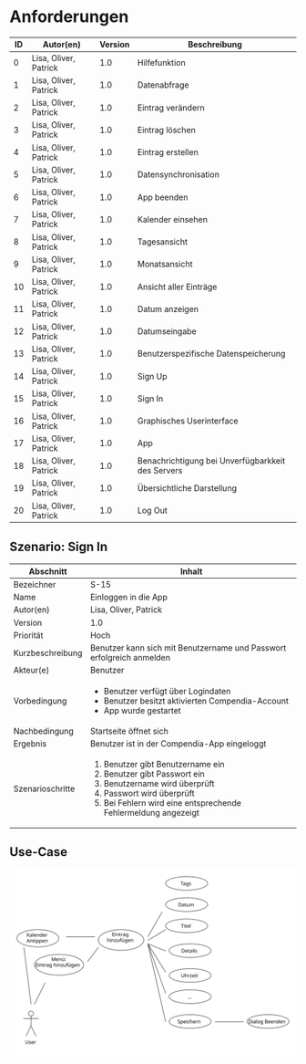 # Anforderungen

| ID  | Autor(en)             | Version | Beschreibung                                      |
| --- | --------------------- | ------- | ------------------------------------------------- |
| 0   | Lisa, Oliver, Patrick | 1.0     | Hilfefunktion                                     |
| 1   | Lisa, Oliver, Patrick | 1.0     | Datenabfrage                                      |
| 2   | Lisa, Oliver, Patrick | 1.0     | Eintrag verändern                                 |
| 3   | Lisa, Oliver, Patrick | 1.0     | Eintrag löschen                                   |
| 4   | Lisa, Oliver, Patrick | 1.0     | Eintrag erstellen                                 |
| 5   | Lisa, Oliver, Patrick | 1.0     | Datensynchronisation                              |
| 6   | Lisa, Oliver, Patrick | 1.0     | App beenden                                       |
| 7   | Lisa, Oliver, Patrick | 1.0     | Kalender einsehen                                 |
| 8   | Lisa, Oliver, Patrick | 1.0     | Tagesansicht                                      |
| 9   | Lisa, Oliver, Patrick | 1.0     | Monatsansicht                                     |
| 10  | Lisa, Oliver, Patrick | 1.0     | Ansicht aller Einträge                            |
| 11  | Lisa, Oliver, Patrick | 1.0     | Datum anzeigen                                    |
| 12  | Lisa, Oliver, Patrick | 1.0     | Datumseingabe                                     |
| 13  | Lisa, Oliver, Patrick | 1.0     | Benutzerspezifische Datenspeicherung              |
| 14  | Lisa, Oliver, Patrick | 1.0     | Sign Up                                           |
| 15  | Lisa, Oliver, Patrick | 1.0     | Sign In                                           |
| 16  | Lisa, Oliver, Patrick | 1.0     | Graphisches Userinterface                         |
| 17  | Lisa, Oliver, Patrick | 1.0     | App                                               |
| 18  | Lisa, Oliver, Patrick | 1.0     | Benachrichtigung bei Unverfügbarkkeit des Servers |
| 19  | Lisa, Oliver, Patrick | 1.0     | Übersichtliche Darstellung                        |
| 20  | Lisa, Oliver, Patrick | 1.0     | Log Out                                           |

## Szenario: Sign In

| Abschnitt        | Inhalt                                                                                                                                                                                                  |
| ---------------- | ------------------------------------------------------------------------------------------------------------------------------------------------------------------------------------------------------- |
| Bezeichner       | S-15                                                                                                                                                                                                    |
| Name             | Einloggen in die App                                                                                                                                                                                    |
| Autor(en)        | Lisa, Oliver, Patrick                                                                                                                                                                                   |
| Version          | 1.0                                                                                                                                                                                                     |
| Priorität        | Hoch                                                                                                                                                                                                    |
| Kurzbeschreibung | Benutzer kann sich mit Benutzername und Passwort erfolgreich anmelden                                                                                                                                   |
| Akteur(e)        | Benutzer                                                                                                                                                                                                |
| Vorbedingung     | <ul><li>Benutzer verfügt über Logindaten <li>Benutzer besitzt aktivierten Compendia-Account <li> App wurde gestartet </ul>                                                                              |
| Nachbedingung    | Startseite öffnet sich                                                                                                                                                                                  |
| Ergebnis         | Benutzer ist in der Compendia-App eingeloggt                                                                                                                                                            |
| Szenarioschritte | <ol><li>Benutzer gibt Benutzername ein <li>Benutzer gibt Passwort ein <li>Benutzername wird überprüft <li>Passwort wird überprüft <li>Bei Fehlern wird eine entsprechende Fehlermeldung angezeigt </ol> |

## Use-Case

![Diagramm: Use-Case Eintrag hinzufügen](use-case_eintrag_hinzufuegen.svg)

